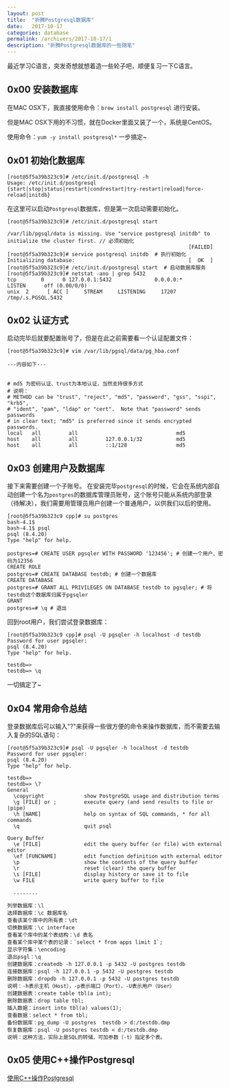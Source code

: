 ```yaml
---
layout: post
title:  "折腾Postgresql数据库"
date:   2017-10-17
categories: database
permalink: /archivers/2017-10-17/1
description: "折腾Postgresql数据库的一些随笔"
---
```

最近学习C语言，突发奇想就想着造一些轮子吧，顺便复习一下C语言。
<!--more-->
## 0x00 安装数据库

在MAC OSX下，我直接使用命令：`brew install postgresql` 进行安装。

但是MAC OSX下用的不习惯，就在Docker里面又装了一个，系统是CentOS。

使用命令：`yum -y install postgresql*` 一步搞定~

## 0x01 初始化数据库

```
[root@5f5a39b323c9]# /etc/init.d/postgresql -h
Usage: /etc/init.d/postgresql {start|stop|status|restart|condrestart|try-restart|reload|force-reload|initdb}
```

在这里可以启动`Postgresql`数据库，但是第一次启动需要初始化。

```
[root@5f5a39b323c9]# /etc/init.d/postgresql start

/var/lib/pgsql/data is missing. Use "service postgresql initdb" to initialize the cluster first. // 必须初始化
                                                           [FAILED]
[root@5f5a39b323c9]# service postgresql initdb  # 执行初始化
Initializing database:                                     [  OK  ]
[root@5f5a39b323c9]# /etc/init.d/postgresql start  # 启动数据库服务
[root@5f5a39b323c9]# netstat -ano | grep 5432
tcp        0      0 127.0.0.1:5432              0.0.0.0:*                   LISTEN      off (0.00/0/0)
unix  2      [ ACC ]     STREAM     LISTENING     17207  /tmp/.s.PGSQL.5432
```

## 0x02 认证方式

启动完毕后就要配置账号了，但是在此之前需要看一个认证配置文件：


```
[root@5f5a39b323c9]# vim /var/lib/pgsql/data/pg_hba.conf

---内容如下---


# md5 为密码认证、trust为本地认证，当然支持很多方式
# 说明：
# METHOD can be "trust", "reject", "md5", "password", "gss", "sspi", "krb5",
# "ident", "pam", "ldap" or "cert".  Note that "password" sends passwords
# in clear text; "md5" is preferred since it sends encrypted passwords.
local   all         all                                md5 
host    all         all         127.0.0.1/32           md5
host    all         all         ::1/128                md5
```

## 0x03 创建用户及数据库

接下来需要创建一个子账号。 在安装完毕`postgresql`的时候，它会在系统内部自动创建一个名为`postgres`的数据库管理员账号，这个账号只能从系统内部登录（待解决），我们需要用管理员用户创建一个普通用户，以供我们以后的使用。

```
[root@5f5a39b323c9 cpp]# su postgres
bash-4.1$ 
bash-4.1$ psql
psql (8.4.20)
Type "help" for help.

postgres=# CREATE USER pgsqler WITH PASSWORD '123456'; # 创建一个用户、密码为12356
CREATE ROLE
postgres=# CREATE DATABASE testdb; # 创建一个数据库
CREATE DATABASE
postgres=# GRANT ALL PRIVILEGES ON DATABASE testdb to pgsqler; # 将testdb这个数据库归属于pgsqler
GRANT
postgres=# \q # 退出
```

回到root用户，我们尝试登录数据库：

```
[root@5f5a39b323c9 cpp]# psql -U pgsqler -h localhost -d testdb
Password for user pgsqler: 
psql (8.4.20)
Type "help" for help.

testdb=> 
testdb=> \q
```

一切搞定了~

## 0x04 常用命令总结

登录数据库后可以输入"\?"来获得一些很方便的命令来操作数据库，而不需要去输入复杂的SQL语句：


```
[root@5f5a39b323c9]# psql -U pgsqler -h localhost -d testdb
Password for user pgsqler: 
psql (8.4.20)
Type "help" for help.

testdb=> 
testdb=> \?
General
  \copyright             show PostgreSQL usage and distribution terms
  \g [FILE] or ;         execute query (and send results to file or |pipe)
  \h [NAME]              help on syntax of SQL commands, * for all commands
  \q                     quit psql

Query Buffer
  \e [FILE]              edit the query buffer (or file) with external editor
  \ef [FUNCNAME]         edit function definition with external editor
  \p                     show the contents of the query buffer
  \r                     reset (clear) the query buffer
  \s [FILE]              display history or save it to file
  \w FILE                write query buffer to file

  ........

```


```
列举数据库：\l
选择数据库：\c 数据库名
查看该某个库中的所有表：\dt
切换数据库：\c interface
查看某个库中的某个表结构：\d 表名
查看某个库中某个表的记录：`select * from apps limit 1`;
显示字符集：\encoding
退出psgl：\q
创建数据库：createdb -h 127.0.0.1 -p 5432 -U postgres testdb
连接数据库：psql -h 127.0.0.1 -p 5432 -U postgres testdb
删除数据库：dropdb -h 127.0.0.1 -p 5432 -U postgres testdb
说明：-h表示主机（Host），-p表示端口（Port），-U表示用户（User）
创建数据表：create table tbl(a int);
删除数据表：drop table tbl;
插入数据：insert into tbl(a) values(1);
查看数据：select * from tbl;
备份数据库：pg_dump -U postgres  testdb > d:/testdb.dmp
恢复数据库：psql -U postgres testdb < d:/testdb.dmp
说明：这种方法，实际上是SQL的转储，可加参数（-t）指定多个表。
```

## 0x05 使用C++操作Postgresql

[使用C++操作Postgresql](http://payloads.online/archivers/2017-10-17/2)

